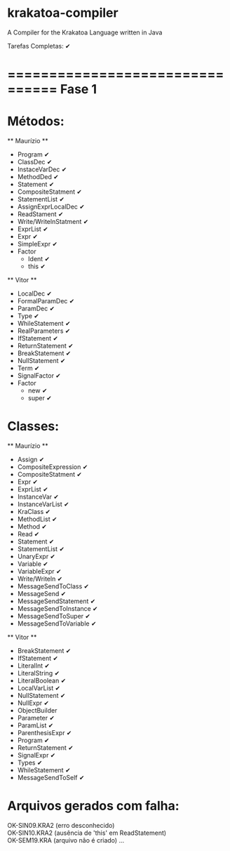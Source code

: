# krakatoa-compiler
A Compiler for the Krakatoa Language written in Java

Tarefas Completas: ✔

================================
Fase 1
================================

Métodos:
================
** Maurízio **

* Program ✔
* ClassDec ✔
* InstaceVarDec ✔
* MethodDed ✔
* Statement ✔
* CompositeStatment ✔
* StatementList ✔
* AssignExprLocalDec ✔
* ReadStament  ✔
* Write/WritelnStatment ✔
* ExprList ✔
* Expr ✔
* SimpleExpr ✔
* Factor
    * Ident ✔
    * this ✔

** Vitor **

* LocalDec ✔
* FormalParamDec ✔
* ParamDec ✔
* Type ✔
* WhileStatement ✔
* RealParameters ✔
* IfStatement ✔
* ReturnStatement ✔
* BreakStatement ✔
* NullStatement ✔
* Term ✔
* SignalFactor ✔
* Factor
    * new ✔
    * super ✔

Classes:
================

** Maurízio **

* Assign ✔
* CompositeExpression ✔
* CompositeStatment ✔
* Expr ✔
* ExprList ✔
* InstanceVar ✔
* InstanceVarList ✔
* KraClass ✔
* MethodList ✔
* Method ✔
* Read ✔
* Statement ✔
* StatementList ✔
* UnaryExpr ✔
* Variable ✔
* VariableExpr ✔
* Write/Writeln ✔
* MessageSendToClass ✔
* MessageSend ✔
* MessageSendStatement ✔
* MessageSendToInstance ✔
* MessageSendToSuper ✔
* MessageSendToVariable ✔

** Vitor **

* BreakStatement ✔
* IfStatement ✔
* LiteralInt ✔
* LiteralString ✔
* LiteralBoolean ✔
* LocalVarList ✔
* NullStatement ✔
* NullExpr ✔
* ObjectBuilder
* Parameter ✔
* ParamList ✔
* ParenthesisExpr ✔
* Program ✔
* ReturnStatement ✔
* SignalExpr ✔
* Types ✔
* WhileStatement ✔
* MessageSendToSelf ✔

Arquivos gerados com falha:
================
OK-SIN09.KRA2	(erro desconhecido)  
OK-SIN10.KRA2	(ausência de 'this' em ReadStatement)  
OK-SEM19.KRA	(arquivo não é criado)
...  
